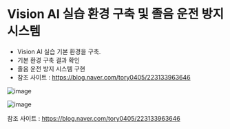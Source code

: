 # Vision AI 실습 환경 구축 및 졸음 운전 방지 시스템 
- Vision AI 실습 기본 환경을 구축.
- 기본 환경 구축 결과 확인
- 졸음 운전 방지 시스템 구현 
- 참조 사이트 : https://blog.naver.com/tory0405/223133963646

![image](https://github.com/user-attachments/assets/20d1c79a-7a58-4280-b919-d90a18aca9b0)

![image](https://github.com/user-attachments/assets/20cec9d1-5808-4524-867b-0ea4d91e127c)

참조 사이트 : https://blog.naver.com/tory0405/223133963646
